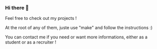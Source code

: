 ### Hi there 👋

Feel free to check out my projects !

At the root of any of them, juste use "make" and follow the instructions :)

You can contact me if you need or want more informations, either as a student or as a recruiter !
<!--
**willrsq1/willrsq1** is a ✨ _special_ ✨ repository because its `README.md` (this file) appears on your GitHub profile.

Here are some ideas to get you started:

- 🔭 I’m currently working on ...
- 🌱 I’m currently learning ...
- 👯 I’m looking to collaborate on ...
- 🤔 I’m looking for help with ...
- 💬 Ask me about ...
- 📫 How to reach me: ...
- 😄 Pronouns: ...
- ⚡ Fun fact: ...
-->
